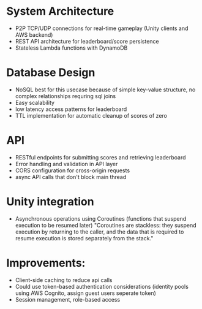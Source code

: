 # System Architecture
- P2P TCP/UDP connections for real-time gameplay (Unity clients and AWS backend)
- REST API architecture for leaderboard/score persistence
- Stateless Lambda functions with DynamoDB

# Database Design
- NoSQL best for this usecase because of simple key-value structure, no complex relationships requring sql joins
- Easy scalability
- low latency access patterns for leaderboard
- TTL implementation for automatic cleanup of scores of zero

# API
- RESTful endpoints for submitting scores and retrieving leaderboard
- Error handling and validation in API layer
- CORS configuration for cross-origin requests
- async API calls that don't block main thread

# Unity integration
- Asynchronous operations using Coroutines (functions that suspend execution to be resumed later)
"Coroutines are stackless: they suspend execution by returning to the caller, and the data that is required to resume execution is stored separately from the stack."

# Improvements:
- Client-side caching to reduce api calls
- Could use token-based authentication considerations (identity pools using AWS Cognito, assign guest users seperate token)
- Session management, role-based access
